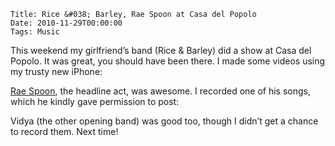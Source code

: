     Title: Rice &#038; Barley, Rae Spoon at Casa del Popolo
    Date: 2010-11-29T00:00:00
    Tags: Music


This weekend my girlfriend&#8217;s band (Rice &#038; Barley) did a show at Casa del Popolo. It was great, you should have been there. I made some videos using my trusty new iPhone:







[Rae Spoon][1], the headline act, was awesome. I recorded one of his songs, which he kindly gave permission to post:



Vidya (the other opening band) was good too, though I didn&#8217;t get a chance to record them. Next time!

 [1]: http://www.raespoon.com/
